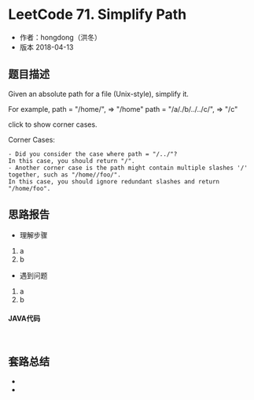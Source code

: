 # LeetCode 71. Simplify Path

* 作者：hongdong（洪冬）
* 版本 2018-04-13

## 题目描述
Given an absolute path for a file (Unix-style), simplify it.

For example,
path = "/home/", => "/home"
path = "/a/./b/../../c/", => "/c"

click to show corner cases.

Corner Cases:
```
- Did you consider the case where path = "/../"?
In this case, you should return "/".
- Another corner case is the path might contain multiple slashes '/' together, such as "/home//foo/".
In this case, you should ignore redundant slashes and return "/home/foo".
```


## 思路报告
- 理解步骤
1. a
2. b

- 遇到问题
1. a
2. b

#### JAVA代码
```java



```


## 套路总结
- 
- 
